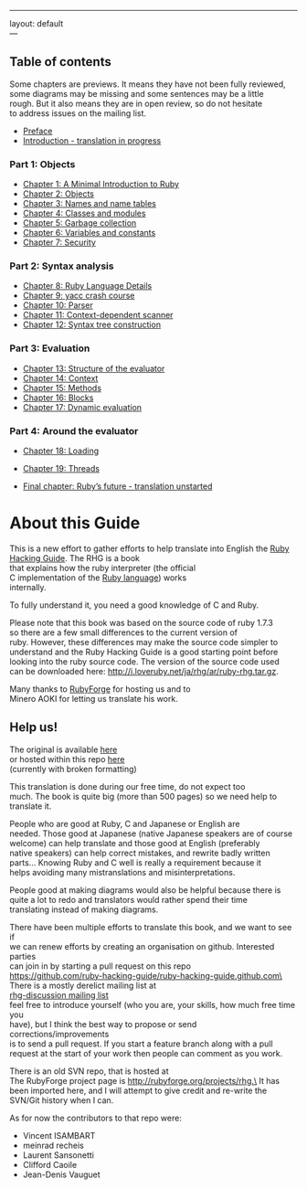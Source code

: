 * * * * *

layout: default\
—

Table of contents
-----------------

Some chapters are previews. It means they have not been fully reviewed,\
some diagrams may be missing and some sentences may be a little\
rough. But it also means they are in open review, so do not hesitate\
to address issues on the mailing list.

-   [Preface](preface.html)
-   [Introduction - translation in progress](intro.html)

### Part 1: Objects

-   [Chapter 1: A Minimal Introduction to Ruby](minimum.html)
-   [Chapter 2: Objects](object.html)
-   [Chapter 3: Names and name tables](name.html)
-   [Chapter 4: Classes and modules](class.html)
-   [Chapter 5: Garbage collection](gc.html)
-   [Chapter 6: Variables and constants](variable.html)
-   [Chapter 7: Security](security.html)

### Part 2: Syntax analysis

-   [Chapter 8: Ruby Language Details](spec.html)
-   [Chapter 9: yacc crash course](yacc.html)
-   [Chapter 10: Parser](parser.html)
-   [Chapter 11: Context-dependent scanner](contextual.html)
-   [Chapter 12: Syntax tree construction](syntree.html)

### Part 3: Evaluation

-   [Chapter 13: Structure of the evaluator](evaluator.html)
-   [Chapter 14: Context](module.html)
-   [Chapter 15: Methods](method.html)
-   [Chapter 16: Blocks](iterator.html)
-   [Chapter 17: Dynamic evaluation](anyeval.html)

### Part 4: Around the evaluator

-   [Chapter 18: Loading](load.html)
-   [Chapter 19: Threads](thread.html)

-   [Final chapter: Ruby’s future - translation unstarted](fin.html)

About this Guide
================

This is a new effort to gather efforts to help translate into English
the [Ruby\
Hacking Guide](http://i.loveruby.net/ja/rhg/book/). The RHG is a book\
that explains how the ruby interpreter (the official\
C implementation of the [Ruby language](http://www.ruby-lang.org/))
works\
internally.

To fully understand it, you need a good knowledge of C and Ruby.

Please note that this book was based on the source code of ruby 1.7.3\
so there are a few small differences to the current version of\
ruby. However, these differences may make the source code simpler to\
understand and the Ruby Hacking Guide is a good starting point before\
looking into the ruby source code. The version of the source code used\
can be downloaded here: http://i.loveruby.net/ja/rhg/ar/ruby-rhg.tar.gz.

Many thanks to [RubyForge](http://rubyforge.org) for hosting us and to\
Minero AOKI for letting us translate his work.

Help us!
--------

The original is available [here](http://i.loveruby.net/ja/rhg/book/)\
or hosted within this repo
[here](http://ruby-hacking-guide.github.com/original_repo/ja_html/)\
(currently with broken formatting)

This translation is done during our free time, do not expect too\
much. The book is quite big (more than 500 pages) so we need help to\
translate it.

People who are good at Ruby, C and Japanese or English are\
needed. Those good at Japanese (native Japanese speakers are of course\
welcome) can help translate and those good at English (preferably\
native speakers) can help correct mistakes, and rewrite badly written\
parts… Knowing Ruby and C well is really a requirement because it\
helps avoiding many mistranslations and misinterpretations.

People good at making diagrams would also be helpful because there is\
quite a lot to redo and translators would rather spend their time\
translating instead of making diagrams.

There have been multiple efforts to translate this book, and we want to
see if\
we can renew efforts by creating an organisation on github. Interested
parties\
can join in by starting a pull request on this repo\
https://github.com/ruby-hacking-guide/ruby-hacking-guide.github.com\
There is a mostly derelict mailing list at\
[rhg-discussion mailing
list](http://rubyforge.org/mailman/listinfo/rhg-discussion)\
feel free to introduce yourself (who you are, your skills, how much free
time you\
have), but I think the best way to propose or send
corrections/improvements\
is to send a pull request. If you start a feature branch along with a
pull\
request at the start of your work then people can comment as you work.

There is an old SVN repo, that is hosted at\
The RubyForge project page is http://rubyforge.org/projects/rhg.\
It has been imported here, and I will attempt to give credit and
re-write the\
SVN/Git history when I can.

As for now the contributors to that repo were:

-   Vincent ISAMBART
-   meinrad recheis
-   Laurent Sansonetti
-   Clifford Caoile
-   Jean-Denis Vauguet

